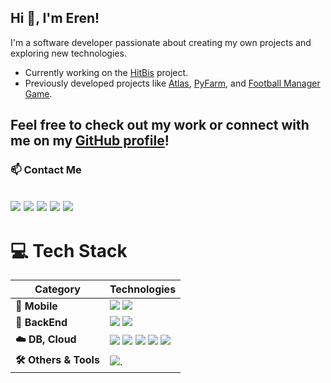 ## Hi 👋, I'm Eren!

I'm a software developer passionate about creating my own projects and exploring new technologies.
- Currently working on the [HitBis](https://github.com/ErenElagz/HitBis) project.
- Previously developed projects like [Atlas](https://github.com/ErenElagz/Atlas), [PyFarm](https://github.com/ErenElagz/PyFarm), and [Football Manager Game](https://github.com/ErenElagz/Football-Manager-Game).

Feel free to check out my work or connect with me on my [GitHub profile](https://github.com/ErenElagz)!
--- 

### 📫 Contact Me
[![](https://skillicons.dev/icons?i=gmail)](mailto:erenelagz@gmail.com)
[![](https://skills-icons.vercel.app/api/icons?i=x)](https://twitter.com/erenelagz)
[![](https://skillicons.dev/icons?i=linkedin)](https://www.linkedin.com/in/erenelagz)
[![](https://skillicons.dev/icons?i=instagram)](https://www.instagram.com/erenelagz)
[![](https://skillicons.dev/icons?i=discord)](https://discordapp.com/users/erenelagz)
---

# 💻 Tech Stack
| **Category**      | **Technologies**            |
|--------------------|------------------------------------------------------------------------------------------------------------------|
| **📱 Mobile**      | [![](https://skillicons.dev/icons?i=react)](https://skillicons.dev) [![](https://skillicons.dev/icons?i=androidstudio)](https://skillicons.dev) |
| **🧱 BackEnd**     | [![](https://skillicons.dev/icons?i=nodejs)](https://skillicons.dev) [![](https://skillicons.dev/icons?i=express)](https://skillicons.dev) |
| **☁️ DB, Cloud** | [![](https://skillicons.dev/icons?i=aws)](https://skillicons.dev) [![](https://skillicons.dev/icons?i=gcp)](https://skillicons.dev) [![](https://skillicons.dev/icons?i=mongodb)](https://skillicons.dev) [![](https://skillicons.dev/icons?i=mysql)](https://skillicons.dev) [![](https://skillicons.dev/icons?i=sqlite)](https://skillicons.dev) |
| **🛠️ Others & Tools** | ![.](https://skillicons.dev/icons?i=figma,blender,firebase,wordpress,py,electron,tensorflow,arduino) |

